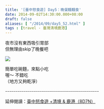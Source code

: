 ```yaml
---
title: '[臺中怒食遊] Day5：晚餐麵麵食'
date: 2014-09-02T14:30:00.000+08:00
draft: false
aliases: [ "/2014/09/day5_52.html" ]
tags : [travel - 臺灣清境鹿港]
---
```


夜市沒有東西吸引胃部  
但無理由skip了晚餐吧  

![](/images/taichung5y.jpg)

簡單吃碗麵，來點小吃  
喔～ 不錯吃  
（地方又夠乾淨）  
  
\-----------------------------------------------  
  
延伸閱讀：[臺中怒食遊 +清境 & 鹿港（8D7N）](https://hidie.net/taichung8d7n/)
